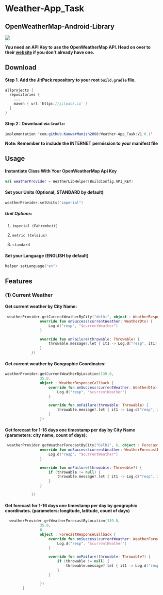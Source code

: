# Weather-App_Task

## OpenWeatherMap-Android-Library  
[![](https://jitpack.io/v/KwabenBerko/OpenWeatherMap-Android-Library.svg)](https://jitpack.io/#KwabenBerko/OpenWeatherMap-Android-Library)


**You need an API Key to use the OpenWeatherMap API. Head on over to their [website](http://openweathermap.org/) if you don't already have one.**


## Download

#### Step 1. Add the JitPack repository to your root ```build.gradle``` file.

``` java
allprojects {
  repositories {
    ...
    maven { url 'https://jitpack.io' }
  }
}
```

#### Step 2 : Download via ```Gradle```:

```java
implementation 'com.github.KunwarManish2008:Weather-App_Task:V1.0.1'

```

**Note: Remember to include the INTERNET permission to your manifest file**

## Usage

#### Instantiate Class With Your OpenWeatherMap Api Key

``` kotlin 
val weatherProvider = WeatherLibHelper(BuildConfig.API_KEY)
```

#### Set your Units (Optional, STANDARD by default)

``` kotlin
weatherProvider.setUnits("imperial")
```

##### Unit Options: 

1. ```imperial (Fahrenheit)```

2. ```metric (Celsius)```
3. ```standard```

#### Set your Language (ENGLISH by default)

``` kotlin
helper.setLanguage("en")
```

## Features


### (1) Current Weather
#### Get current weather by City Name:

```kotlin
 weatherProvider.getCurrentWeatherByCity("delhi", object : WeatherResponseCallback {
                override fun onSuccess(currentWeather: WeatherDto) {
                    Log.d("resp", "$currentWeather")
                }

                override fun onFailure(throwable: Throwable) {
                    throwable.message?.let { it1 -> Log.d("resp", it1) }
                }
            })
```

#### Get current weather by Geographic Coordinates:

```kotlin
weatherProvider.getCurrentWeatherByLocation(139.0,
                35.0,
                object : WeatherResponseCallback {
                    override fun onSuccess(currentWeather: WeatherDto) {
                        Log.d("resp", "$currentWeather")
                    }

                    override fun onFailure(throwable: Throwable) {
                        throwable.message?.let { it1 -> Log.d("resp", it1) }
                    }
                })
```


#### Get forecast for 1-16 days one timestamp per day by City Name (parameters: city name, count of days):

```kotlin
 weatherProvider.getWeatherForecastByCity("Delhi", 6, object : ForecastResponseCallback {
                override fun onSuccess(currentWeather: WeatherForecastDto) {
                    Log.d("resp", "$currentWeather")
                }

                override fun onFailure(throwable: Throwable?) {
                    if (throwable != null) {
                        throwable.message?.let { it1 -> Log.d("resp", it1) }
                    }
                }

            })
```
#### Get forecast for 1-16 days one timestamp per day by geographic coordinates. (parameters: longitude, latitude, count of days)
```kotlin
  weatherProvider.getWeatherForecastByLocation(139.0,
                35.0,
                6,
                object : ForecastResponseCallback {
                    override fun onSuccess(currentWeather: WeatherForecastDto) {
                        Log.d("resp", "$currentWeather")
                    }

                    override fun onFailure(throwable: Throwable?) {
                        if (throwable != null) {
                            throwable.message?.let { it1 -> Log.d("resp", it1) }
                        }
                    }

                })
        }
```


